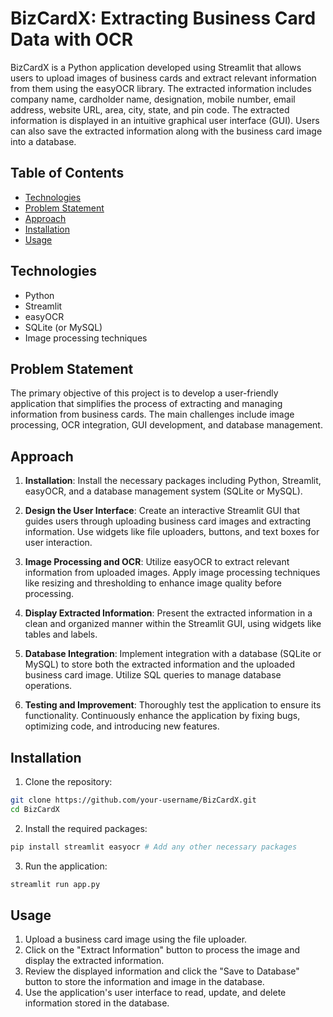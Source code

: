 # BizCardX: Extracting Business Card Data with OCR

BizCardX is a Python application developed using Streamlit that allows users to upload images of business cards and extract relevant information from them using the easyOCR library. The extracted information includes company name, cardholder name, designation, mobile number, email address, website URL, area, city, state, and pin code. The extracted information is displayed in an intuitive graphical user interface (GUI). Users can also save the extracted information along with the business card image into a database.

## Table of Contents

- [Technologies](#technologies)
- [Problem Statement](#problem-statement)
- [Approach](#approach)
- [Installation](#installation)
- [Usage](#usage)

## Technologies

- Python
- Streamlit
- easyOCR
- SQLite (or MySQL)
- Image processing techniques

## Problem Statement

The primary objective of this project is to develop a user-friendly application that simplifies the process of extracting and managing information from business cards. The main challenges include image processing, OCR integration, GUI development, and database management.

## Approach

1. **Installation**: Install the necessary packages including Python, Streamlit, easyOCR, and a database management system (SQLite or MySQL).

2. **Design the User Interface**: Create an interactive Streamlit GUI that guides users through uploading business card images and extracting information. Use widgets like file uploaders, buttons, and text boxes for user interaction.

3. **Image Processing and OCR**: Utilize easyOCR to extract relevant information from uploaded images. Apply image processing techniques like resizing and thresholding to enhance image quality before processing.

4. **Display Extracted Information**: Present the extracted information in a clean and organized manner within the Streamlit GUI, using widgets like tables and labels.

5. **Database Integration**: Implement integration with a database (SQLite or MySQL) to store both the extracted information and the uploaded business card image. Utilize SQL queries to manage database operations.

6. **Testing and Improvement**: Thoroughly test the application to ensure its functionality. Continuously enhance the application by fixing bugs, optimizing code, and introducing new features.

## Installation

1. Clone the repository:

```bash
git clone https://github.com/your-username/BizCardX.git
cd BizCardX
```

2. Install the required packages:

```bash
pip install streamlit easyocr # Add any other necessary packages
```

3. Run the application:

```bash
streamlit run app.py
```

## Usage

1. Upload a business card image using the file uploader.
2. Click on the "Extract Information" button to process the image and display the extracted information.
3. Review the displayed information and click the "Save to Database" button to store the information and image in the database.
4. Use the application's user interface to read, update, and delete information stored in the database.

